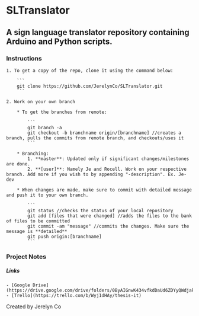 SLTranslator
======

A sign language translator repository containing Arduino and Python scripts.
-----

### Instructions

	1. To get a copy of the repo, clone it using the command below:

		```
		git clone https://github.com/JerelynCo/SLTranslator.git
		```

	2. Work on your own branch

		* To get the branches from remote:

			```
			git branch -a
			git checkout -b branchname origin/[branchname] //creates a branch, pulls the commits from remote branch, and checkouts/uses it
			```

		* Branching:
			1. **master**: Updated only if significant changes/milestones are done.
			2. **[user]**: Namely Je and Rocell. Work on your respective branch. Add more if you wish to by appending "-description". Ex. Je-dev

		* When changes are made, make sure to commit with detailed message and push it to your own branch.

			```
			git status //checks the status of your local repository
			git add [files that were changed] //adds the files to the bank of files to be committed
			git commit -am "message" //commits the changes. Make sure the message is **detailed**
			git push origin:[branchname]
			```

### Project Notes
##### Links
	- [Google Drive](https://drive.google.com/drive/folders/0ByAIGnwK434vfkdDaUd6ZDYyQWdjakd5c21lYlBMVThjbGVtWkYyZ3dTOFBCY25TeEUwRjg)
	- [Trello](https://trello.com/b/Wyj1dHAy/thesis-it)


Created by Jerelyn Co



